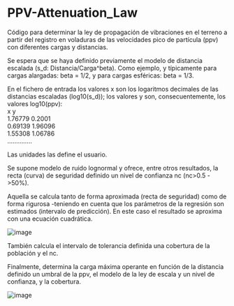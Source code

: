# PPV-Attenuation_Law

Código para determinar la ley de propagación de vibraciones en el terreno a
partir del registro en voladuras de las velocidades pico de partícula (ppv)
con diferentes cargas y distancias.

Se espera que se haya definido previamente el modelo de distancia escalada
(s_d: Distancia/Carga^beta). Como ejemplo, y típicamente para cargas alargadas:
beta = 1/2, y para cargas esféricas: beta = 1/3.

En el fichero de entrada los valores x son los logaritmos decimales de
las distancias escaladas (log10(s_d)); los valores y son, consecuentemente,
los valores log10(ppv):\
x	y\
1.76779	0.2001\
0.69139	1.96096\
1.55308	1.06786\
..............

Las unidades las define el usuario.

Se supone modelo de ruido lognormal y ofrece, entre otros resultados, la recta
(curva) de seguridad definido un nivel de confianza nc (nc>0.5 ->50%).

Aquella se calcula tanto de forma aproximada (recta de seguridad) como de
forma rigurosa -teniendo en cuenta que los parámetros de la regresión son estimados (intervalo de predicción). En este caso el resultado se aproxima con una ecuación cuadrática.

![image](https://github.com/user-attachments/assets/a8555da2-88e2-479f-aa7d-b313a578ed62)

También calcula el intervalo de tolerancia definida una cobertura de la población y el nc.

Finalmente, determina la carga máxima operante en función de la distancia definido 
un umbral de la ppv, el modelo de la ley de escala y un nivel de confianza, y la cobertura.

![image](https://github.com/user-attachments/assets/6c263f17-3a58-492e-8977-b080497aae72)

